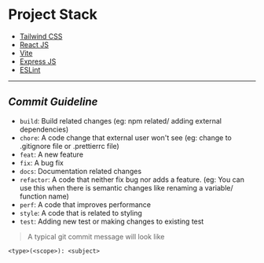 # Project Stack

- [Tailwind CSS](https://tailwindcss.com/docs/installation)  
- [React JS](https://react.dev/learn)
- [Vite](https://vitejs.dev/guide/)
- [Express JS](https://expressjs.com/)
- [ESLint](https://eslint.org/)

-----

## ***Commit Guideline***

- `build`: Build related changes (eg: npm related/ adding external dependencies)
- `chore`: A code change that external user won't see (eg: change to .gitignore file or .prettierrc file)
- `feat`: A new feature
- `fix`: A bug fix
- `docs`: Documentation related changes
- `refactor`: A code that neither fix bug nor adds a feature. (eg: You can use this when there is semantic changes like renaming a variable/ function name)
- `perf`: A code that improves performance
- `style`: A code that is related to styling
- `test`: Adding new test or making changes to existing test

> A typical git commit message will look like  

```
<type>(<scope>): <subject>
```
